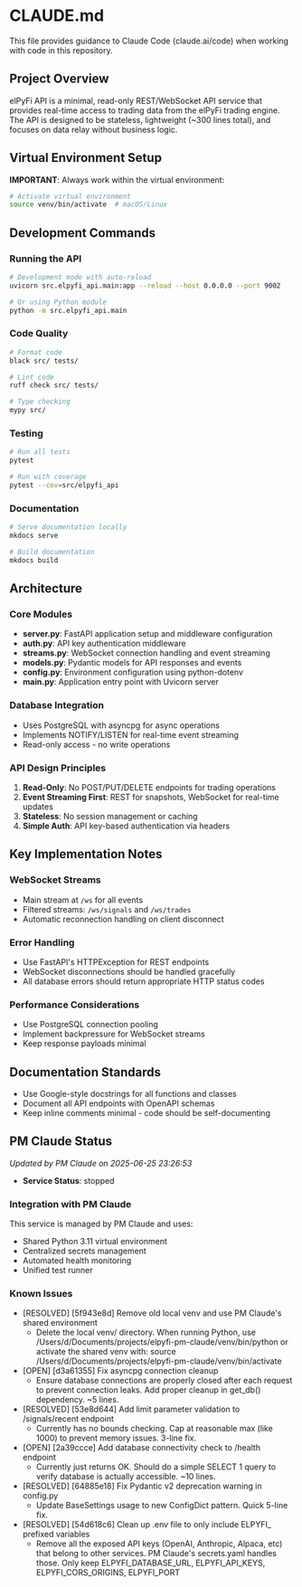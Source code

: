 # CLAUDE.md

This file provides guidance to Claude Code (claude.ai/code) when working with code in this repository.

## Project Overview
elPyFi API is a minimal, read-only REST/WebSocket API service that provides real-time access to trading data from the elPyFi trading engine. The API is designed to be stateless, lightweight (~300 lines total), and focuses on data relay without business logic.

## Virtual Environment Setup
**IMPORTANT**: Always work within the virtual environment:
```bash
# Activate virtual environment
source venv/bin/activate  # macOS/Linux
```

## Development Commands

### Running the API
```bash
# Development mode with auto-reload
uvicorn src.elpyfi_api.main:app --reload --host 0.0.0.0 --port 9002

# Or using Python module
python -m src.elpyfi_api.main
```

### Code Quality
```bash
# Format code
black src/ tests/

# Lint code
ruff check src/ tests/

# Type checking
mypy src/
```

### Testing
```bash
# Run all tests
pytest

# Run with coverage
pytest --cov=src/elpyfi_api
```

### Documentation
```bash
# Serve documentation locally
mkdocs serve

# Build documentation
mkdocs build
```

## Architecture

### Core Modules
- **server.py**: FastAPI application setup and middleware configuration
- **auth.py**: API key authentication middleware
- **streams.py**: WebSocket connection handling and event streaming
- **models.py**: Pydantic models for API responses and events
- **config.py**: Environment configuration using python-dotenv
- **main.py**: Application entry point with Uvicorn server

### Database Integration
- Uses PostgreSQL with asyncpg for async operations
- Implements NOTIFY/LISTEN for real-time event streaming
- Read-only access - no write operations

### API Design Principles
1. **Read-Only**: No POST/PUT/DELETE endpoints for trading operations
2. **Event Streaming First**: REST for snapshots, WebSocket for real-time updates
3. **Stateless**: No session management or caching
4. **Simple Auth**: API key-based authentication via headers

## Key Implementation Notes

### WebSocket Streams
- Main stream at `/ws` for all events
- Filtered streams: `/ws/signals` and `/ws/trades`
- Automatic reconnection handling on client disconnect

### Error Handling
- Use FastAPI's HTTPException for REST endpoints
- WebSocket disconnections should be handled gracefully
- All database errors should return appropriate HTTP status codes

### Performance Considerations
- Use PostgreSQL connection pooling
- Implement backpressure for WebSocket streams
- Keep response payloads minimal

## Documentation Standards
- Use Google-style docstrings for all functions and classes
- Document all API endpoints with OpenAPI schemas
- Keep inline comments minimal - code should be self-documenting

## PM Claude Status
*Updated by PM Claude on 2025-06-25 23:26:53*

- **Service Status**: stopped

### Integration with PM Claude
This service is managed by PM Claude and uses:
- Shared Python 3.11 virtual environment
- Centralized secrets management
- Automated health monitoring
- Unified test runner

### Known Issues
- [RESOLVED] [5f943e8d] Remove old local venv and use PM Claude's shared environment
  - Delete the local venv/ directory. When running Python, use /Users/d/Documents/projects/elpyfi-pm-claude/venv/bin/python or activate the shared venv with: source /Users/d/Documents/projects/elpyfi-pm-claude/venv/bin/activate
- [OPEN] [d3a61355] Fix asyncpg connection cleanup
  - Ensure database connections are properly closed after each request to prevent connection leaks. Add proper cleanup in get_db() dependency. ~5 lines.
- [RESOLVED] [53e8d644] Add limit parameter validation to /signals/recent endpoint
  - Currently has no bounds checking. Cap at reasonable max (like 1000) to prevent memory issues. 3-line fix.
- [OPEN] [2a39ccce] Add database connectivity check to /health endpoint
  - Currently just returns OK. Should do a simple SELECT 1 query to verify database is actually accessible. ~10 lines.
- [RESOLVED] [64885e18] Fix Pydantic v2 deprecation warning in config.py
  - Update BaseSettings usage to new ConfigDict pattern. Quick 5-line fix.
- [RESOLVED] [54d618c6] Clean up .env file to only include ELPYFI_ prefixed variables
  - Remove all the exposed API keys (OpenAI, Anthropic, Alpaca, etc) that belong to other services. PM Claude's secrets.yaml handles those. Only keep ELPYFI_DATABASE_URL, ELPYFI_API_KEYS, ELPYFI_CORS_ORIGINS, ELPYFI_PORT
